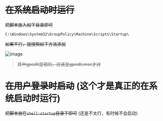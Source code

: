 # ~~在系统启动时运行~~
~~把脚本放入如下目录即可~~
```
C:\Windows\System32\GroupPolicy\Machine\Scripts\Startup\
```
~~如果不行，就按照如下方法添加~~

![image](https://user-images.githubusercontent.com/27600008/133868796-b4a718db-5163-41c8-89c2-18155330e59c.png)

> ~~其中gpedit是错的，应该是gpedit.msc才对~~

# ~~在用户登录时启动~~ (这个才是真正的在系统启动时运行)
~~把脚本放在`shell:startup`目录下即可~~ (还是不太行，有时候不会启动)

